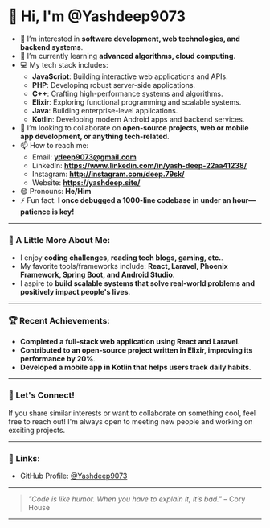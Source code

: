 # 👋 Hi, I'm @Yashdeep9073

- 👀 I’m interested in **software development, web technologies, and backend systems**.
- 🌱 I’m currently learning **advanced algorithms, cloud computing**.
- 💻 My tech stack includes:  
  - **JavaScript**: Building interactive web applications and APIs.  
  - **PHP**: Developing robust server-side applications.  
  - **C++**: Crafting high-performance systems and algorithms.  
  - **Elixir**: Exploring functional programming and scalable systems.  
  - **Java**: Building enterprise-level applications.  
  - **Kotlin**: Developing modern Android apps and backend services.  
- 💞️ I’m looking to collaborate on **open-source projects, web or mobile app development, or anything tech-related**.
- 📫 How to reach me:  
  - Email: **ydeep9073@gmail.com**  
  - LinkedIn: **https://www.linkedin.com/in/yash-deep-22aa41238/**  
  - Instagram: **http://instagram.com/deep.79sk/**  
  - Website: **https://yashdeep.site/**  
- 😄 Pronouns: **He/Him**
- ⚡ Fun fact: **I once debugged a 1000-line codebase in under an hour—patience is key!**

---

### 🌟 A Little More About Me:
- I enjoy **coding challenges, reading tech blogs, gaming, etc.**.
- My favorite tools/frameworks include: **React, Laravel, Phoenix Framework, Spring Boot, and Android Studio**.
- I aspire to **build scalable systems that solve real-world problems and positively impact people's lives**.

---

### 🏆 Recent Achievements:
- **Completed a full-stack web application using React and Laravel**.  
- **Contributed to an open-source project written in Elixir, improving its performance by 20%**.  
- **Developed a mobile app in Kotlin that helps users track daily habits**.  


---

### 🤝 Let's Connect!
If you share similar interests or want to collaborate on something cool, feel free to reach out! I'm always open to meeting new people and working on exciting projects.

---

### 🔗 Links:
- GitHub Profile: [@Yashdeep9073](https://github.com/Yashdeep9073)
---

> *"Code is like humor. When you have to explain it, it’s bad."* – Cory House

---

<!---
Yashdeep9073/Yashdeep9073 is a ✨ special ✨ repository because its `README.md` (this file) appears on your GitHub profile.
You can click the Preview link to take a look at your changes.
--->
